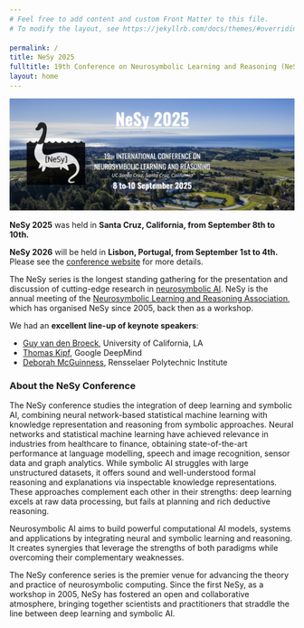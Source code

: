 ```yaml
---
# Feel free to add content and custom Front Matter to this file.
# To modify the layout, see https://jekyllrb.com/docs/themes/#overriding-theme-defaults

permalink: /
title: NeSy 2025
fulltitle: 19th Conference on Neurosymbolic Learning and Reasoning (NeSy 2025)
layout: home
---
```



![Banner for NeSy 2025 conference](assets/img/banner_nesy.jpg)

**NeSy 2025** was held in **Santa Cruz, California, from September 8th to 10th.** 

**NeSy 2026** will be held in **Lisbon, Portugal, from September 1st to 4th.** Please see the [conference website](https://nesy-ai.org/conferences/nesy-2026) for more details.

The NeSy series is the longest standing gathering for the presentation and discussion of cutting-edge research in [neurosymbolic AI](https://people.cs.ksu.edu/~hitzler/nesy/). NeSy is the annual meeting of the [Neurosymbolic Learning and Reasoning Association](https://nesy-ai.org/), which has organised NeSy since 2005, back then as a workshop.

We had an **excellent line-up of keynote speakers**:
- [Guy van den Broeck](https://web.cs.ucla.edu/~guyvdb/), University of California, LA 
- [Thomas Kipf](https://tkipf.github.io/), Google DeepMind
- [Deborah McGuinness](https://faculty.rpi.edu/deborah-mcguinness), Rensselaer Polytechnic Institute


### About the NeSy Conference 
The NeSy conference studies the integration of deep learning and symbolic AI, combining neural network-based statistical machine learning with knowledge representation and reasoning from symbolic approaches. 
Neural networks and statistical machine learning have achieved relevance in industries from healthcare to finance, obtaining state-of-the-art performance at language modelling, speech and image recognition, sensor data and graph analytics. 
While symbolic AI struggles with large unstructured datasets, it offers sound and well-understood formal reasoning and explanations via inspectable knowledge representations. 
These approaches complement each other in their strengths: deep learning excels at raw data processing, but fails at planning and rich deductive reasoning.

Neurosymbolic AI aims to build powerful computational AI models, systems and applications by integrating neural and symbolic learning and reasoning. 
It creates synergies that leverage the strengths of both paradigms while overcoming their complementary weaknesses. 

The NeSy conference series is the premier venue for advancing the theory and practice of neurosymbolic computing. 
Since the first NeSy, as a workshop in 2005, NeSy has fostered an open and collaborative atmosphere, bringing together scientists and practitioners that straddle the line between deep learning and symbolic AI. 
